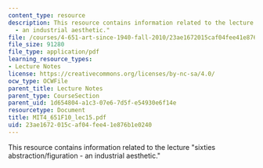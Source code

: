 ```yaml
---
content_type: resource
description: This resource contains information related to the lecture "sixties abstraction/figuration
  - an industrial aesthetic."
file: /courses/4-651-art-since-1940-fall-2010/23ae1672015caf04fee41e876b1e0240_MIT4_651F10_lec15.pdf
file_size: 91280
file_type: application/pdf
learning_resource_types:
- Lecture Notes
license: https://creativecommons.org/licenses/by-nc-sa/4.0/
ocw_type: OCWFile
parent_title: Lecture Notes
parent_type: CourseSection
parent_uid: 1d654804-a1c3-07e6-7d5f-e54930e6f14e
resourcetype: Document
title: MIT4_651F10_lec15.pdf
uid: 23ae1672-015c-af04-fee4-1e876b1e0240
---
```

This resource contains information related to the lecture "sixties abstraction/figuration - an industrial aesthetic."